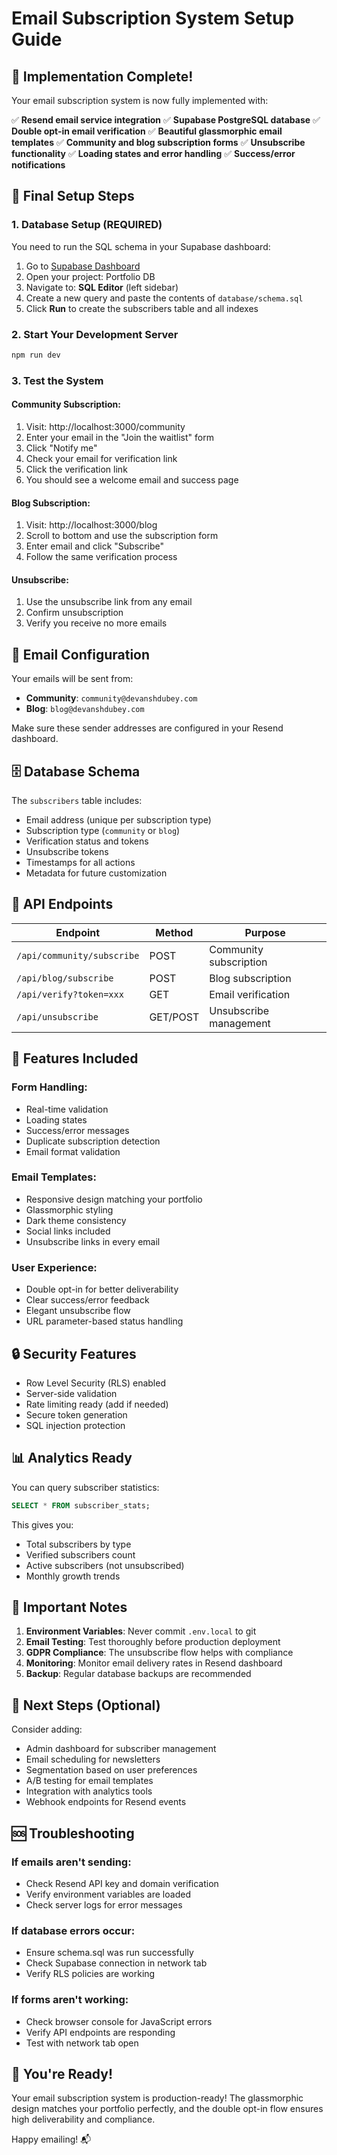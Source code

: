 # Email Subscription System Setup Guide

## 🎉 Implementation Complete!

Your email subscription system is now fully implemented with:

✅ **Resend email service integration**
✅ **Supabase PostgreSQL database**
✅ **Double opt-in email verification**
✅ **Beautiful glassmorphic email templates**
✅ **Community and blog subscription forms**
✅ **Unsubscribe functionality**
✅ **Loading states and error handling**
✅ **Success/error notifications**

## 🚀 Final Setup Steps

### 1. **Database Setup** (REQUIRED)
You need to run the SQL schema in your Supabase dashboard:

1. Go to [Supabase Dashboard](https://supabase.com/dashboard)
2. Open your project: Portfolio DB
3. Navigate to: **SQL Editor** (left sidebar)
4. Create a new query and paste the contents of `database/schema.sql`
5. Click **Run** to create the subscribers table and all indexes

### 2. **Start Your Development Server**
```bash
npm run dev
```

### 3. **Test the System**

#### Community Subscription:
1. Visit: http://localhost:3000/community
2. Enter your email in the "Join the waitlist" form
3. Click "Notify me"
4. Check your email for verification link
5. Click the verification link
6. You should see a welcome email and success page

#### Blog Subscription:
1. Visit: http://localhost:3000/blog  
2. Scroll to bottom and use the subscription form
3. Enter email and click "Subscribe"
4. Follow the same verification process

#### Unsubscribe:
1. Use the unsubscribe link from any email
2. Confirm unsubscription
3. Verify you receive no more emails

## 📧 Email Configuration

Your emails will be sent from:
- **Community**: `community@devanshdubey.com`
- **Blog**: `blog@devanshdubey.com`

Make sure these sender addresses are configured in your Resend dashboard.

## 🗄️ Database Schema

The `subscribers` table includes:
- Email address (unique per subscription type)
- Subscription type (`community` or `blog`)
- Verification status and tokens
- Unsubscribe tokens
- Timestamps for all actions
- Metadata for future customization

## 🔧 API Endpoints

| Endpoint | Method | Purpose |
|----------|--------|---------|
| `/api/community/subscribe` | POST | Community subscription |
| `/api/blog/subscribe` | POST | Blog subscription |
| `/api/verify?token=xxx` | GET | Email verification |
| `/api/unsubscribe` | GET/POST | Unsubscribe management |

## 🎨 Features Included

### Form Handling:
- Real-time validation
- Loading states
- Success/error messages
- Duplicate subscription detection
- Email format validation

### Email Templates:
- Responsive design matching your portfolio
- Glassmorphic styling
- Dark theme consistency
- Social links included
- Unsubscribe links in every email

### User Experience:
- Double opt-in for better deliverability
- Clear success/error feedback
- Elegant unsubscribe flow
- URL parameter-based status handling

## 🔒 Security Features

- Row Level Security (RLS) enabled
- Server-side validation
- Rate limiting ready (add if needed)
- Secure token generation
- SQL injection protection

## 📊 Analytics Ready

You can query subscriber statistics:
```sql
SELECT * FROM subscriber_stats;
```

This gives you:
- Total subscribers by type
- Verified subscribers count
- Active subscribers (not unsubscribed)
- Monthly growth trends

## 🚨 Important Notes

1. **Environment Variables**: Never commit `.env.local` to git
2. **Email Testing**: Test thoroughly before production deployment
3. **GDPR Compliance**: The unsubscribe flow helps with compliance
4. **Monitoring**: Monitor email delivery rates in Resend dashboard
5. **Backup**: Regular database backups are recommended

## 🎯 Next Steps (Optional)

Consider adding:
- Admin dashboard for subscriber management
- Email scheduling for newsletters
- Segmentation based on user preferences
- A/B testing for email templates
- Integration with analytics tools
- Webhook endpoints for Resend events

## 🆘 Troubleshooting

### If emails aren't sending:
- Check Resend API key and domain verification
- Verify environment variables are loaded
- Check server logs for error messages

### If database errors occur:
- Ensure schema.sql was run successfully
- Check Supabase connection in network tab
- Verify RLS policies are working

### If forms aren't working:
- Check browser console for JavaScript errors
- Verify API endpoints are responding
- Test with network tab open

## 🎉 You're Ready!

Your email subscription system is production-ready! The glassmorphic design matches your portfolio perfectly, and the double opt-in flow ensures high deliverability and compliance.

Happy emailing! 📬
